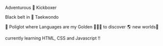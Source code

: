 Adventurous  🥊 Kickboxer 

Black belt in 🥋 Taekwondo 

🧠 Poliglot where Languages are my Golden 🔑🔑🔑 to discover 🌎 new worlds🧠

currently learning HTML, CSS and Javascript !!

<!---
Azhar-Bondi/Azhar-Bondi is a ✨ special ✨ repository because its `README.md` (this file) appears on your GitHub profile.
You can click the Preview link to take a look at your changes.
--->

